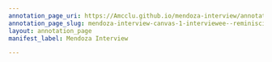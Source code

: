 ```yaml
---
annotation_page_uri: https://Amcclu.github.io/mendoza-interview/annotations/mendoza-interview-canvas-1-interviewee--reminiscing--consideration--tone-change.json
annotation_page_slug: mendoza-interview-canvas-1-interviewee--reminiscing--consideration--tone-change
layout: annotation_page
manifest_label: Mendoza Interview

---
```

